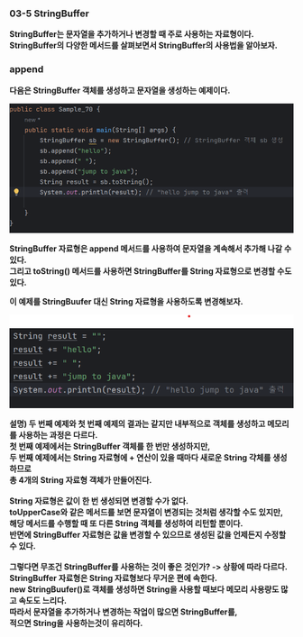 ### 03-5 StringBuffer
<b>StringBuffer는 문자열을 추가하거나 변경할 때 주로 사용하는 자료형이다.<br>
StringBuffer의 다양한 메서드를 살펴보면서 StringBuffer의 사용법을 알아보자.

### append
<b>다음은 StringBuffer 객체를 생성하고 문자열을 생성하는 예제이다.</b>

![img.png](image/img.png)

<b>StringBuffer 자료형은 append 메서드를 사용하여 문자열을 계속해서 추가해 나갈 수 있다.<br>
그리고 toString() 메서드를 사용하면 StringBuffer를 String 자료형으로 변경할 수도 있다.</b>

이 예제를 StringBuufer 대신 String 자료형을 사용하도록 변경해보자.

![img_1.png](image/img_1.png)

설명)
두 번째 예제와 첫 번째 예제의 결과는 같지만 내부적으로 객체를 생성하고 메모리를 사용하는 과정은 다르다.<br>
첫 번째 예제에서는 StringBuffer 객체를 한 번만 생성하지만,<br>
두 번째 예제에서는 String 자료형에 + 연산이 있을 때마다 새로운 String 갹체를 생성하므로<br>
총 4개의 String 자료형 객체가 만들어진다.<br>
<br>
String 자료형은 값이 한 번 생성되면 변경할 수가 없다.<br>
toUpperCase와 같은 메서드를 보면 문자열이 변경되는 것처럼 생각할 수도 있지만, <br>
해당 메서드를 수행할 때 또 다른 String 객체를 생성하여 리턴할 뿐이다.<br>
반면에 StringBuffer 자료형은 값을 변경할 수 있으므로 생성된 값을 언제든지 수정할 수 있다.<br>
<br>
그렇다면 무조건 StringBuffer를 사용하는 것이 좋은 것인가? -> 상황에 따라 다르다.<br>
StringBuffer 자료형은 String 자료형보다 무거운 편에 속한다.<br>
new StringBuufer()로 객체를 생성하면 String을 사용할 때보다 메모리 사용량도 많고 속도도 느리다.<br>
따라서 문자열을 추가하거나 변경하는 작업이 많으면 StringBuffer를, <br>
적으면 String을 사용하는것이 유리하다.




